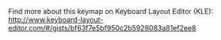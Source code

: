 Find more about this keymap on Keyboard Layout Editor (KLE): http://www.keyboard-layout-editor.com/#/gists/bf63f7e5bf950c2b5928083a81ef2ee8
